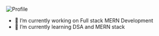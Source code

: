 
![Profile](https://github.com/RahulSelvakumar/RahulSelvakumar/assets/112105461/25e26355-d4ce-44f9-adf9-ba1b6751fd77)
- 🔭 I’m currently working on Full stack MERN Development
- 🌱 I’m currently learning DSA and MERN stack
